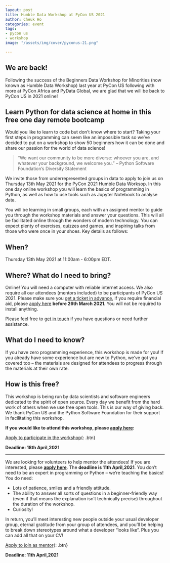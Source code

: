 ```yaml
---
layout: post
title: Humble Data Workshop at PyCon US 2021
author: Cheuk Ho
categories: event
tags:
- pycon us
- workshop
image: "/assets/img/cover/pyconus-21.png"

---
```

## We are back!

Following the success of the Beginners Data Workshop for Minorities (now known as Humble Data Workshop) last year at PyCon US following with more at PyCon Africa and PyData Global, we are glad that we will be back to PyCon US in 2021 online!

## Learn Python for data science at home in this free one day remote bootcamp

Would you like to learn to code but don’t know where to start? Taking your first steps in programming can seem like an impossible task so we’ve decided to put on a workshop to show 50 beginners how it can be done and share our passion for the world of data science!

>“We want our community to be more diverse: whoever you are, and whatever your background, we welcome you.” – Python Software Foundation’s Diversity Statement

We invite those from underrepresented groups in data to apply to join us on Thursday 13th May 2021 for the PyCon 2021 Humble Data Worksop. In this one day online workshop you will learn the basics of programming in Python, as well as how to use tools such as Jupyter Notebook to analyse data.

You will be learning in small groups, each with an assigned mentor to guide you through the workshop materials and answer your questions. This will all be facilitated online through the wonders of modern technology. You can expect plenty of exercises, quizzes and games, and inspiring talks from those who were once in your shoes. Key details as follows:

## When?

Thursday 13th May 2021 at 11:00am - 6:00pm EDT.

## Where? What do I need to bring?

Online! You will need a computer with reliable internet access. We also require all our attendees (mentors included) to be participants of PyCon US 2021. Please make sure you [get a ticket in advance](https://us.pycon.org/2021/registration/information/), if you require financial aid, please [apply here](https://us.pycon.org/2021/registration/financial-assistance/) **before 26th March 2021**. You will not be required to install anything.

Please feel free to [get in touch](/pages/contact.html) if you have questions or need further assistance.

## What do I need to know?

If you have zero programming experience, this workshop is made for you! If you already have some experience but are new to Python, we’ve got you covered too – the materials are designed for attendees to progress through the materials at their own rate.

## How is this free?

This workshop is being run by data scientists and software engineers dedicated to the spirit of open source. Every day we benefit from the hard work of others when we use free open tools. This is our way of giving back. We thank PyCon US and the Python Software Foundation for their support in facilitating this workshop.

**If you would like to attend this workshop, please [apply here](https://forms.gle/Jrn9opda2rf7cbSa6):**

[Apply to participate in the workshop](https://forms.gle/Jrn9opda2rf7cbSa6){: .btn}

**Deadline: 18th April,2021**

---

We are looking for volunteers to help mentor the attendees! If you are interested, please **[apply here](https://forms.gle/mGophJ3TweRLHtd57)**. The **deadline is 11th April,2021**. You don’t need to be an expert in programming or Python – we’re teaching the basics! You do need:

- Lots of patience, smiles and a friendly attitude.
- The ability to answer all sorts of questions in a beginner-friendly way (even if that means the explanation isn’t technically precise) throughout the duration of the workshop.
- Curiosity!

In return, you’ll meet interesting new people outside your usual developer group, eternal gratitude from your group of attendees, and you’ll be helping to break down stereotypes around what a developer “looks like”. Plus you can add all that on your CV!

[Apply to join as mentor](https://forms.gle/mGophJ3TweRLHtd57){: .btn}

**Deadline: 11th April,2021**
